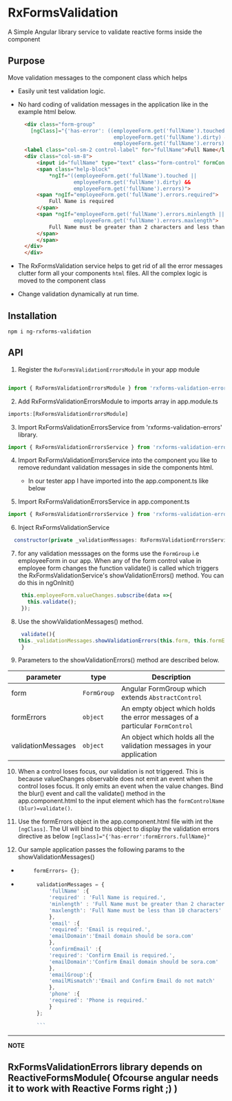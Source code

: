 # RxFormsValidation

A Simple Angular library service to validate reactive forms inside the component

## Purpose

Move validation messages to the component class which helps 

- Easily unit test validation logic.
- No hard coding of validation messages in the application like in the example html below.

  ```html
    <div class="form-group"
      [ngClass]="{'has-error': ((employeeForm.get('fullName').touched ||
                                 employeeForm.get('fullName').dirty) &&
                                 employeeForm.get('fullName').errors)}">
    <label class="col-sm-2 control-label" for="fullName">Full Name</label>
    <div class="col-sm-8">
        <input id="fullName" type="text" class="form-control" formControlName="fullName">
        <span class="help-block"
            *ngIf="((employeeForm.get('fullName').touched ||
                    employeeForm.get('fullName').dirty) &&
                    employeeForm.get('fullName').errors)">
        <span *ngIf="employeeForm.get('fullName').errors.required">
            Full Name is required
        </span>
        <span *ngIf="employeeForm.get('fullName').errors.minlength ||
                    employeeForm.get('fullName').errors.maxlength">
            Full Name must be greater than 2 characters and less than 10 characters
        </span>
        </span>
    </div>
    </div>
    ```

- The RxFormsValidation service helps to get rid of all the error messages clutter form all your components `html` files. All the complex logic is moved to the component class
- Change validation dynamically at run time.

## Installation

```npm
npm i ng-rxforms-validation
```

## API

1. Register the `RxFormsValidationErrorsModule` in your app module

```javascript

import { RxFormsValidationErrorsModule } from 'rxforms-validation-errors'

```

2. Add RxFormsValidationErrorsModule to imports array in app.module.ts

```javascript
imports:[RxFormsValidationErrorsModule]
```

3. Import RxFormsValidationErrorsService from 'rxforms-validation-errors'  library.

```javascript
import { RxFormsValidationErrorsService } from 'rxforms-validation-errors';
```

4. Import RxFormsValidationErrorsService into the component you like to remove redundant validation messages in side the components html.

   - In our tester app I have imported into the app.component.ts like below
  
  
5. Import RxFormsValidationErrorsService in app.component.ts
  
  ```javascript
  import { RxFormsValidationErrorsService } from 'rxforms-validation-errors';
  ```

6. Inject RxFormsValidationService  
  
  ```javascript
    constructor(private _validationMessages: RxFormsValidationErrorsService){}
  ```
7. for any validation messsages on the forms use the `FormGroup` i.e employeeForm in our app. When any of the form control value in employee form changes the function validate() is called which triggers the RxFormsValidationService's showValidationErrors() method. You can do this in ngOnInit()
   
   ```javascript
    this.employeeForm.valueChanges.subscribe(data =>{
      this.validate();
    });
   ```

8. Use the showValidationMessages() method.
 
    ```javascript
     validate(){
    this._validationMessages.showValidationErrors(this.form, this.formErrors,this.validationMessages)
     }
    ```

9.  Parameters to the showValidationErrors() method are described below.
  
| parameter | type | Description |
| --- | --- |--- |
| form | `FormGroup` | Angular FormGroup which extends `AbstractControl` 
| formErrors | `object` | An empty object which holds the error messages of a particular `FormControl` |
| validationMessages | `object` | An object which holds all the validation messages in your application |

10. When a control loses focus, our validation is not triggered. This is because valueChanges observable does not emit an event when the control loses focus. It only emits an event when the value changes. Bind the blur() event and call the validate() method in the app.component.html to the input element which has the `formControlName`
    `(blur)=validate()`.  
  
11.  Use the formErrors object in the app.component.html file with int the `[ngClass]`. The UI will bind to this object to display the validation errors directive as below
    `[ngClass]="{'has-error':formErrors.fullName}"`
  
12.  Our sample application passes the following params to the showValidationMessages()

 - ```javascript
        formErrors= {};
      ```

- ```javascript
        validationMessages = {
            'fullName' :{
            'required' : 'Full Name is required.',
            'minlength' : 'Full Name must be greater than 2 characters.',
            'maxlength': 'Full Name must be less than 10 characters'
            },
            'email' :{
            'required': 'Email is required.',
            'emailDomain':'Email domain should be sora.com'
            },
            'confirmEmail' :{
            'required': 'Confirm Email is required.',
            'emailDomain':'Confirm Email domain should be sora.com'
            },
            'emailGroup':{
            'emailMismatch':'Email and Confirm Email do not match'
            },
            'phone' :{
            'required': 'Phone is required.'
            }
        };

        ```

---
**NOTE**

RxFormsValidationErrors library depends on ReactiveFormsModule( Ofcourse angular needs it to work with Reactive Forms right ;) )
---
